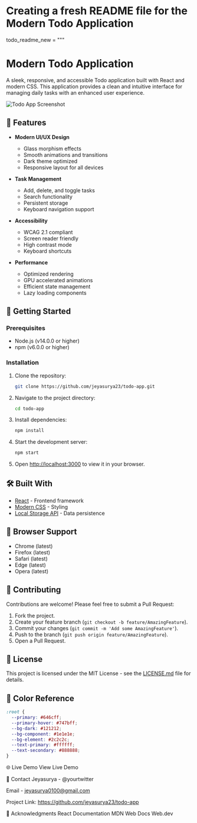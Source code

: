# Creating a fresh README file for the Modern Todo Application
todo_readme_new = """
# Modern Todo Application

A sleek, responsive, and accessible Todo application built with React and modern CSS. This application provides a clean and intuitive interface for managing daily tasks with an enhanced user experience.

![Todo App Screenshot](https://github.com/user-attachments/assets/5d6a2730-4597-459b-89cd-656cef75bd44)


## 🌟 Features

- **Modern UI/UX Design**
  - Glass morphism effects
  - Smooth animations and transitions
  - Dark theme optimized
  - Responsive layout for all devices

- **Task Management**
  - Add, delete, and toggle tasks
  - Search functionality
  - Persistent storage
  - Keyboard navigation support

- **Accessibility**
  - WCAG 2.1 compliant
  - Screen reader friendly
  - High contrast mode
  - Keyboard shortcuts

- **Performance**
  - Optimized rendering
  - GPU accelerated animations
  - Efficient state management
  - Lazy loading components

## 🚀 Getting Started

### Prerequisites

- Node.js (v14.0.0 or higher)
- npm (v6.0.0 or higher)

### Installation

1. Clone the repository:
    ```bash
    git clone https://github.com/jeyasurya23/todo-app.git
    ```

2. Navigate to the project directory:
    ```bash
    cd todo-app
    ```

3. Install dependencies:
    ```bash
    npm install
    ```

4. Start the development server:
    ```bash
    npm start
    ```

5. Open [http://localhost:3000](http://localhost:3000) to view it in your browser.

## 🛠️ Built With

- [React](https://reactjs.org/) - Frontend framework
- [Modern CSS](https://developer.mozilla.org/en-US/docs/Web/CSS) - Styling
- [Local Storage API](https://developer.mozilla.org/en-US/docs/Web/API/Window/localStorage) - Data persistence

## 📱 Browser Support

- Chrome (latest)
- Firefox (latest)
- Safari (latest)
- Edge (latest)
- Opera (latest)

## 🤝 Contributing

Contributions are welcome! Please feel free to submit a Pull Request:

1. Fork the project.
2. Create your feature branch (`git checkout -b feature/AmazingFeature`).
3. Commit your changes (`git commit -m 'Add some AmazingFeature'`).
4. Push to the branch (`git push origin feature/AmazingFeature`).
5. Open a Pull Request.

## 📝 License

This project is licensed under the MIT License - see the [LICENSE.md](LICENSE.md) file for details.

## 🎨 Color Reference

```css
:root {
  --primary: #646cff;
  --primary-hover: #747bff;
  --bg-dark: #121212;
  --bg-component: #1e1e1e;
  --bg-element: #2c2c2c;
  --text-primary: #ffffff;
  --text-secondary: #888888;
}
```
🌐 Live Demo
View Live Demo 

📧 Contact
Jeyasurya - @yourtwitter

Email - jeyasurya0100@gmail.com

Project Link: https://github.com/jeyasurya23/todo-app

🙏 Acknowledgments
React Documentation
MDN Web Docs
Web.dev
